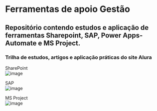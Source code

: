 # Ferramentas de apoio Gestão
## Repositório contendo estudos e aplicação de ferramentas Sharepoint, SAP, Power Apps-Automate e MS Project.
### Trilha de estudos, artigos e aplicação práticas do site Alura

SharePoint  
![image](https://github.com/ademarionobre/Ferramentas-de-apoio-Gest-o/assets/92057489/97b18880-328b-488e-8d61-5d1161ae46a9)

SAP  
![image](https://github.com/ademarionobre/Ferramentas-de-apoio-Gest-o/assets/92057489/1963a8cf-c7b1-4bb9-99d9-c0dd118c4d2b)

MS Project  
![image](https://github.com/ademarionobre/Ferramentas-de-apoio-Gest-o/assets/92057489/f8daa9e9-68ec-4bb7-8a78-29b0b82bf37c)


